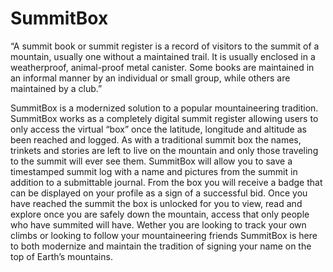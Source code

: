 # SummitBox

“A summit book or summit register is a record of visitors to the summit of a mountain, usually one without a maintained trail. It is usually enclosed in a weatherproof, animal-proof metal canister. Some books are maintained in an informal manner by an individual or small group, while others are maintained by a club.”

SummitBox is a modernized solution to a popular mountaineering tradition.  SummitBox works as a completely digital summit register allowing users to only access the virtual “box” once the latitude, longitude and altitude as been reached and logged.  As with a traditional summit box the names, trinkets and stories are left to live on the mountain and only those traveling to the summit will ever see them.  SummitBox will allow you to save a timestamped summit log with a name and pictures from the summit in addition to a submittable journal.  From the box you will receive a badge that can be displayed on your profile as a sign of a successful bid.  Once you have reached the summit the box is unlocked for you to view, read and explore once you are safely down the mountain, access that only people who have summited will have.  Wether you are looking to track your own climbs or looking to follow your mountaineering friends SummitBox is here to both modernize and maintain the tradition of signing your name on the top of Earth’s mountains.  
